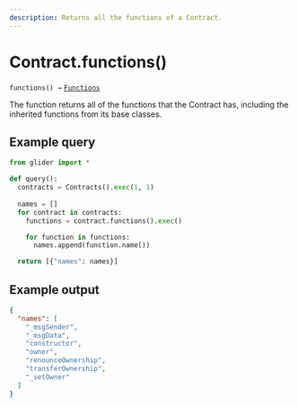 ```yaml
---
description: Returns all the functions of a Contract.
---
```


# Contract.functions()

`functions() →` [`Functions`](../functions/)

The function returns all of the functions that the Contract has, including the inherited functions from its base classes.

## Example query

```python
from glider import *

def query():
  contracts = Contracts().exec(1, 1)
  
  names = []
  for contract in contracts:
    functions = contract.functions().exec()

    for function in functions:
      names.append(function.name())

  return [{"names": names}]
```

## Example output

```json
{
  "names": [
    "_msgSender",
    "_msgData",
    "constructor",
    "owner",
    "renounceOwnership",
    "transferOwnership",
    "_setOwner"
  ]
}
```
